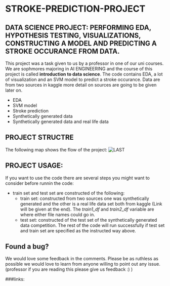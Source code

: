 # STROKE-PREDICTION-PROJECT

## DATA SCIENCE PROJECT: PERFORMING EDA, HYPOTHESIS TESTING, VISUALIZATIONS, CONSTRUCTING A MODEL AND PREDICTING A STROKE OCCURANCE FROM DATA.

This project was a task given to us by a professor in one of our uni courses. We are sophmores majoring in AI ENGINEERING and the course of this project is called **introduction to data science**. The code contains EDA, a lot of visualization and an SVM model to predict a stroke occurance. Data are from two sources in kaggle more detail on sources are going to be given later on. 

* EDA 
* SVM model
* Stroke prediction 
* Synthetically generated data
* Synthetically generated data and real life data

## PROJECT STRUCTRE
The following map shows the flow of the project:
![LAST](https://github.com/PURPLEWATER00/STROKE-PREDICTION-PROJECT/assets/121344707/9e29cbad-1c8d-4d62-bd8d-39b835d340b6)

## PROJECT USAGE:
If you want to use the code there are several steps you might want to consider before runnin the code:
- train set and test set are constructed of the following:
    - train set: constructed from two sources one was synthetically generated and the other is a real life data set both from kaggle (Link will be given at the end). The *train1_df* and *train2_df* variable are where either file names could go in.
    - test set: constructed of the test set of the synthetically generated data competition.
 The rest of the code will run successfully if test set and train set are specified as the instructed way above.
 
 ## Found a bug?
 We would love some feedback in the comments. Please be as ruthless as possible we would love to learn from anyone willing to point out any issue. (professor if you are reading this please give us feedback :) )
 
 ###links:
 
